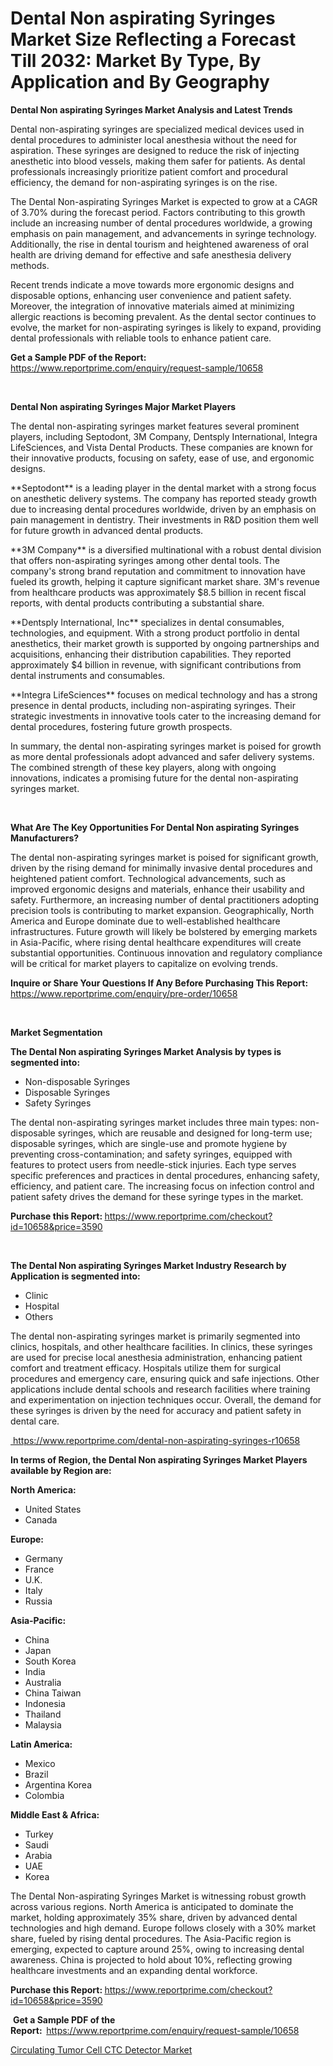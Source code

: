 <p><h1>Dental Non aspirating Syringes Market Size Reflecting a Forecast Till 2032: Market By Type, By Application and By Geography</h1></p><p><strong>Dental Non aspirating Syringes Market Analysis and Latest Trends</strong></p>
<p><p>Dental non-aspirating syringes are specialized medical devices used in dental procedures to administer local anesthesia without the need for aspiration. These syringes are designed to reduce the risk of injecting anesthetic into blood vessels, making them safer for patients. As dental professionals increasingly prioritize patient comfort and procedural efficiency, the demand for non-aspirating syringes is on the rise.</p><p>The Dental Non-aspirating Syringes Market is expected to grow at a CAGR of 3.70% during the forecast period. Factors contributing to this growth include an increasing number of dental procedures worldwide, a growing emphasis on pain management, and advancements in syringe technology. Additionally, the rise in dental tourism and heightened awareness of oral health are driving demand for effective and safe anesthesia delivery methods.</p><p>Recent trends indicate a move towards more ergonomic designs and disposable options, enhancing user convenience and patient safety. Moreover, the integration of innovative materials aimed at minimizing allergic reactions is becoming prevalent. As the dental sector continues to evolve, the market for non-aspirating syringes is likely to expand, providing dental professionals with reliable tools to enhance patient care.</p></p>
<p><strong>Get a Sample PDF of the Report:&nbsp;</strong> <a href="https://www.reportprime.com/enquiry/request-sample/10658?utm_campaign=2214&utm_medium=2&utm_source=Github&utm_content=ia&utm_term=20032025&utm_id=dental-non-aspirating-syringes">https://www.reportprime.com/enquiry/request-sample/10658</a></p>
<p>&nbsp;</p>
<p><strong>Dental Non aspirating Syringes Major Market Players</strong></p>
<p><p>The dental non-aspirating syringes market features several prominent players, including Septodont, 3M Company, Dentsply International, Integra LifeSciences, and Vista Dental Products. These companies are known for their innovative products, focusing on safety, ease of use, and ergonomic designs.</p><p>**Septodont** is a leading player in the dental market with a strong focus on anesthetic delivery systems. The company has reported steady growth due to increasing dental procedures worldwide, driven by an emphasis on pain management in dentistry. Their investments in R&D position them well for future growth in advanced dental products.</p><p>**3M Company** is a diversified multinational with a robust dental division that offers non-aspirating syringes among other dental tools. The company's strong brand reputation and commitment to innovation have fueled its growth, helping it capture significant market share. 3M's revenue from healthcare products was approximately $8.5 billion in recent fiscal reports, with dental products contributing a substantial share.</p><p>**Dentsply International, Inc** specializes in dental consumables, technologies, and equipment. With a strong product portfolio in dental anesthetics, their market growth is supported by ongoing partnerships and acquisitions, enhancing their distribution capabilities. They reported approximately $4 billion in revenue, with significant contributions from dental instruments and consumables.</p><p>**Integra LifeSciences** focuses on medical technology and has a strong presence in dental products, including non-aspirating syringes. Their strategic investments in innovative tools cater to the increasing demand for dental procedures, fostering future growth prospects.</p><p>In summary, the dental non-aspirating syringes market is poised for growth as more dental professionals adopt advanced and safer delivery systems. The combined strength of these key players, along with ongoing innovations, indicates a promising future for the dental non-aspirating syringes market.</p></p>
<p>&nbsp;</p>
<p><strong>What Are The Key Opportunities For Dental Non aspirating Syringes Manufacturers?</strong></p>
<p><p>The dental non-aspirating syringes market is poised for significant growth, driven by the rising demand for minimally invasive dental procedures and heightened patient comfort. Technological advancements, such as improved ergonomic designs and materials, enhance their usability and safety. Furthermore, an increasing number of dental practitioners adopting precision tools is contributing to market expansion. Geographically, North America and Europe dominate due to well-established healthcare infrastructures. Future growth will likely be bolstered by emerging markets in Asia-Pacific, where rising dental healthcare expenditures will create substantial opportunities. Continuous innovation and regulatory compliance will be critical for market players to capitalize on evolving trends.</p></p>
<p><strong>Inquire or Share Your Questions If Any Before Purchasing This Report:</strong> <a href="https://www.reportprime.com/enquiry/pre-order/10658?utm_campaign=2214&utm_medium=2&utm_source=Github&utm_content=ia&utm_term=20032025&utm_id=dental-non-aspirating-syringes">https://www.reportprime.com/enquiry/pre-order/10658</a></p>
<p>&nbsp;</p>
<p><strong>Market Segmentation</strong></p>
<p><strong>The Dental Non aspirating Syringes Market Analysis by types is segmented into:</strong></p>
<p><ul><li>Non-disposable Syringes</li><li>Disposable Syringes</li><li>Safety Syringes</li></ul></p>
<p><p>The dental non-aspirating syringes market includes three main types: non-disposable syringes, which are reusable and designed for long-term use; disposable syringes, which are single-use and promote hygiene by preventing cross-contamination; and safety syringes, equipped with features to protect users from needle-stick injuries. Each type serves specific preferences and practices in dental procedures, enhancing safety, efficiency, and patient care. The increasing focus on infection control and patient safety drives the demand for these syringe types in the market.</p></p>
<p><strong>Purchase this Report:&nbsp;</strong><a href="https://www.reportprime.com/checkout?id=10658&price=3590&utm_campaign=2214&utm_medium=2&utm_source=Github&utm_content=ia&utm_term=20032025&utm_id=dental-non-aspirating-syringes">https://www.reportprime.com/checkout?id=10658&price=3590</a></p>
<p>&nbsp;</p>
<p><strong>The Dental Non aspirating Syringes Market Industry Research by Application is segmented into:</strong></p>
<p><ul><li>Clinic</li><li>Hospital</li><li>Others</li></ul></p>
<p><p>The dental non-aspirating syringes market is primarily segmented into clinics, hospitals, and other healthcare facilities. In clinics, these syringes are used for precise local anesthesia administration, enhancing patient comfort and treatment efficacy. Hospitals utilize them for surgical procedures and emergency care, ensuring quick and safe injections. Other applications include dental schools and research facilities where training and experimentation on injection techniques occur. Overall, the demand for these syringes is driven by the need for accuracy and patient safety in dental care.</p></p>
<p><a href="https://www.reportprime.com/dental-non-aspirating-syringes-r10658?utm_campaign=2214&utm_medium=2&utm_source=Github&utm_content=ia&utm_term=20032025&utm_id=dental-non-aspirating-syringes">&nbsp;https://www.reportprime.com/dental-non-aspirating-syringes-r10658</a></p>
<p><strong>In terms of Region, the Dental Non aspirating Syringes Market Players available by Region are:</strong></p>
<p>
    <p> <strong> North America: </strong>
        <ul>
            <li>United States</li>
            <li>Canada</li>
        </ul>
        </p> 
    <p> <strong> Europe: </strong>
        <ul>
            <li>Germany</li>
            <li>France</li>
            <li>U.K.</li>
            <li>Italy</li>
            <li>Russia</li>
        </ul>
        </p> 
    <p> <strong> Asia-Pacific: </strong>
        <ul>
            <li>China</li>
            <li>Japan</li>
            <li>South Korea</li>
            <li>India</li>
            <li>Australia</li>
            <li>China Taiwan</li>
            <li>Indonesia</li>
            <li>Thailand</li>
            <li>Malaysia</li>
        </ul>
        </p> 
    <p> <strong> Latin America: </strong>
        <ul>
            <li>Mexico</li>
            <li>Brazil</li>
            <li>Argentina Korea</li>
            <li>Colombia</li>
        </ul>
        </p> 
    <p> <strong> Middle East & Africa: </strong>
        <ul>
            <li>Turkey</li>
            <li>Saudi</li>
            <li>Arabia</li>
            <li>UAE</li>
            <li>Korea</li>
        </ul>
    </p>
    </p>
<p><p>The Dental Non-aspirating Syringes Market is witnessing robust growth across various regions. North America is anticipated to dominate the market, holding approximately 35% share, driven by advanced dental technologies and high demand. Europe follows closely with a 30% market share, fueled by rising dental procedures. The Asia-Pacific region is emerging, expected to capture around 25%, owing to increasing dental awareness. China is projected to hold about 10%, reflecting growing healthcare investments and an expanding dental workforce.</p></p>
<p><strong>Purchase this Report: </strong><a href="https://www.reportprime.com/checkout?id=10658&price=3590&utm_campaign=2214&utm_medium=2&utm_source=Github&utm_content=ia&utm_term=20032025&utm_id=dental-non-aspirating-syringes">https://www.reportprime.com/checkout?id=10658&price=3590</a></p>
<p>&nbsp;<strong>Get a Sample PDF of the Report:&nbsp;&nbsp;</strong><a href="https://www.reportprime.com/enquiry/request-sample/10658?utm_campaign=2214&utm_medium=2&utm_source=Github&utm_content=ia&utm_term=20032025&utm_id=dental-non-aspirating-syringes">https://www.reportprime.com/enquiry/request-sample/10658</a></p>
<p><strong></strong></p>
<p><p><a href="https://github.com/wileonie19657/Market-Research-Report-List-1/blob/main/circulating-tumor-cell-ctc-detector-market.md?utm_campaign=2214&utm_medium=2&utm_source=Github&utm_content=ia&utm_term=20032025&utm_id=dental-non-aspirating-syringes">Circulating Tumor Cell CTC Detector Market</a></p></p>